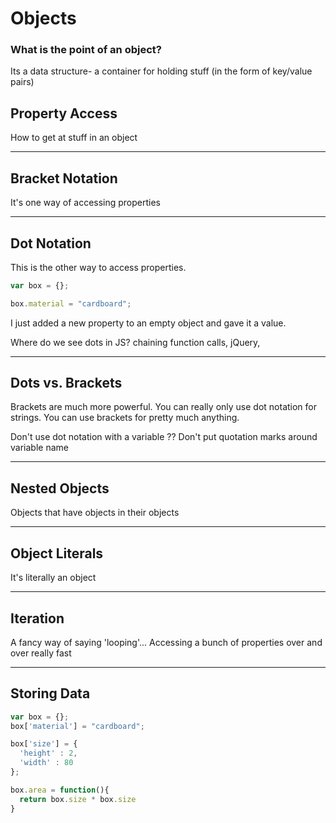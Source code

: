 # Objects

### What is the point of an object?

Its a data structure- a container for holding stuff (in the form of key/value pairs)

## Property Access
How to get at stuff in an object


___
## Bracket Notation
It's one way of accessing properties 


___
## Dot Notation
This is the other way to access properties.  


```js
var box = {};

box.material = "cardboard";
```
I just added a new property to an empty object and gave it a value. 



Where do we see dots in JS?
chaining function calls, jQuery, 

___
## Dots vs. Brackets
Brackets are much more powerful. You can really only use dot notation for strings. You can use brackets for pretty much anything.  

Don't use dot notation with a variable ??
Don't put quotation marks around variable name




___
## Nested Objects 
Objects that have objects in their objects


___
## Object Literals
It's literally an object


___
## Iteration
A fancy way of saying 'looping'...
Accessing a bunch of properties over and over really fast


___
## Storing Data


```js
var box = {};
box['material'] = "cardboard";

box['size'] = {
  'height' : 2,
  'width' : 80
};

box.area = function(){
  return box.size * box.size 
}
```

